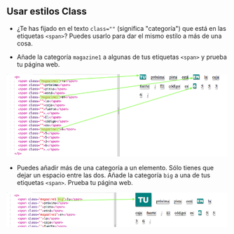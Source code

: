 ## Usar estilos Class 

+ ¿Te has fijado en el texto `class=""` (significa "categoría") que está en las etiquetas `<span>`? Puedes usarlo para dar el mismo estilo a más de una cosa.

+ Añade la categoría `magazine1` a algunas de tus etiquetas `<span>` y prueba tu página web.

![screenshot](images/letter-magazine1.png)

+ Puedes añadir más de una categoría a un elemento. Sólo tienes que dejar un espacio entre las dos. Añade la categoría `big` a una de tus etiquetas `<span>`. Prueba tu página web.

![screenshot](images/letter-big.png)



